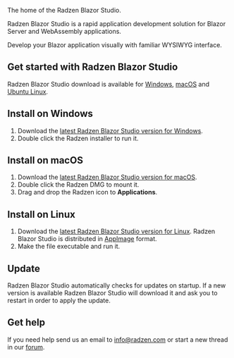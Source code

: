 
The home of the Radzen Blazor Studio.

Radzen Blazor Studio is a rapid application development solution for Blazor Server and WebAssembly applications.

Develop your Blazor application visually with familiar WYSIWYG interface.

## Get started with Radzen Blazor Studio

Radzen Blazor Studio download is available for [Windows](https://www.radzen.com/blazor-studio/download/#windows), [macOS](https://www.radzen.com/blazor-studio/download/#macOS) and [Ubuntu Linux](https://www.radzen.com/blazor-studio/download/#linux).

## Install on Windows
1. Download the [latest Radzen Blazor Studio version for Windows](https://www.radzen.com/blazor-studio/download/#windows).
1. Double click the Radzen installer to run it.

## Install on macOS
1. Download the [latest Radzen Blazor Studio version for macOS](https://www.radzen.com/blazor-studio/download/#macOS).
1. Double click the Radzen DMG to mount it.
1. Drag and drop the Radzen icon to __Applications__.

## Install on Linux
1. Download the [latest Radzen Blazor Studio version for Linux](https://www.radzen.com/blazor-studio/download/#linux). Radzen Blazor Studio is distributed in [AppImage](https://appimage.org) format.
1. Make the file executable and run it.

## Update

Radzen Blazor Studio automatically checks for updates on startup. If a new version is available Radzen Blazor Studio will download it
and ask you to restart in order to apply the update.

## Get help

If you need help send us an email to <a href="mailto:info@radzen.com">info@radzen.com</a> or start a new thread in our [forum](https://forum.radzen.com/c/radzen-blazor-studio).
